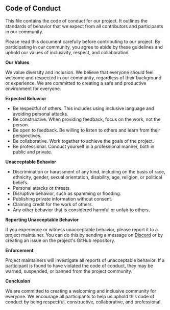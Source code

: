 ## Code of Conduct

This file contains the code of conduct for our project. It outlines the standards of behavior that we expect from all contributors and participants in our community. 

Please read this document carefully before contributing to our project. By participating in our community, you agree to abide by these guidelines and uphold our values of inclusivity, respect, and collaboration.

**Our Values**

We value diversity and inclusion. We believe that everyone should feel welcome and respected in our community, regardless of their background or experience. We are committed to creating a safe and productive environment for everyone.

**Expected Behavior**

* Be respectful of others. This includes using inclusive language and avoiding personal attacks.
* Be constructive. When providing feedback, focus on the work, not the person.
* Be open to feedback. Be willing to listen to others and learn from their perspectives.
* Be collaborative. Work together to achieve the goals of the project.
* Be professional. Conduct yourself in a professional manner, both in public and private.

**Unacceptable Behavior**

* Discrimination or harassment of any kind, including on the basis of race, ethnicity, gender, sexual orientation, disability, age, religion, or political beliefs.
* Personal attacks or threats.
* Disruptive behavior, such as spamming or flooding.
* Publishing private information without consent.
* Claiming credit for the work of others.
* Any other behavior that is considered harmful or unfair to others.

**Reporting Unacceptable Behavior**

If you experience or witness unacceptable behavior, please report it to a project maintainer. You can do this by sending a message on [Discord](https://discord.com/invite/dUQyb2mk4s) or by creating an issue on the project's GitHub repository.

**Enforcement**

Project maintainers will investigate all reports of unacceptable behavior. If a participant is found to have violated the code of conduct, they may be warned, suspended, or banned from the project community.

**Conclusion**

We are committed to creating a welcoming and inclusive community for everyone. We encourage all participants to help us uphold this code of conduct by being respectful, constructive, collaborative, and professional.
